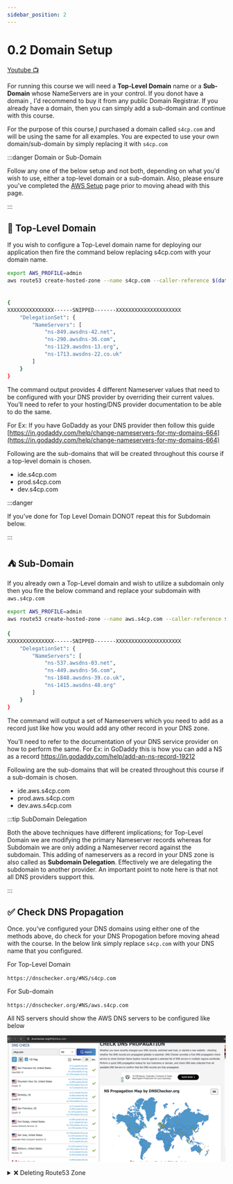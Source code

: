 ```yaml
---
sidebar_position: 2
---
```


# 0.2 Domain Setup

[Youtube 📺](https://www.youtube.com/watch?v=Am9417a87zU&t=235s)

For running this course we will need a **Top-Level Domain** name or a **Sub-Domain** whose NameServers are in your control.
If you donot have a domain , I'd recommend to buy it from any public Domain Registrar. If you already have a domain, then you can simply add a sub-domain and continue with this course. 

For the purpose of this course,I purchased a domain called `s4cp.com` and will be using the same for all examples. You are expected to use your own domain/sub-domain by simply replacing it with `s4cp.com` 

:::danger Domain or Sub-Domain

Follow any one of the below setup and not both, depending on what you'd wish to use, either a top-level domain or a sub-domain. Also, please ensure you've completed the [AWS Setup](/docs/chapter0-the-setup/aws-setup.md#) page prior to moving ahead with this page.

:::

## 🗻 Top-Level Domain

If you wish to configure a Top-Level domain name for deploying our application then fire the command below replacing s4cp.com with your domain name.

```bash {1,2}
export AWS_PROFILE=admin
aws route53 create-hosted-zone --name s4cp.com --caller-reference $(date +%s)


{
XXXXXXXXXXXXXXX------SNIPPED-------XXXXXXXXXXXXXXXXXXXXX
    "DelegationSet": {
        "NameServers": [
            "ns-849.awsdns-42.net",
            "ns-290.awsdns-36.com",
            "ns-1129.awsdns-13.org",
            "ns-1713.awsdns-22.co.uk"
        ]
    }
}
```

The command output provides 4 different Nameserver values that need to be configured with your DNS provider by overriding their current values. You’ll need to refer to your hosting/DNS provider documentation to be able to do the same.

For Ex: If you have GoDaddy as your DNS provider then follow this guide [https://in.godaddy.com/help/change-nameservers-for-my-domains-664](https://in.godaddy.com/help/change-nameservers-for-my-domains-664)

Following are the sub-domains that will be created throughout this course if a top-level domain is chosen.

- ide.s4cp.com
- prod.s4cp.com
- dev.s4cp.com

:::danger

If you’ve done for Top Level Domain DONOT repeat this for Subdomain below.

:::

## ⛺ Sub-Domain

If you already own a Top-Level domain and wish to utilize a subdomain only then you fire the below command and replace your subdomain with `aws.s4cp.com`

```bash {1,2}
export AWS_PROFILE=admin
aws route53 create-hosted-zone --name aws.s4cp.com --caller-reference $(date +%s)

{
XXXXXXXXXXXXXXX------SNIPPED-------XXXXXXXXXXXXXXXXXXXXX
	"DelegationSet": {
    	"NameServers": [
        	"ns-537.awsdns-03.net",
        	"ns-449.awsdns-56.com",
        	"ns-1848.awsdns-39.co.uk",
        	"ns-1415.awsdns-48.org"
    	]
	}
}
```

The command will output a set of Nameservers which you need to add as a record just like how you would add any other record in your DNS zone.

You’ll need to refer to the documentation of your DNS service provider on how to perform the same. 
For Ex: in GoDaddy this is how you can add a NS as a record https://in.godaddy.com/help/add-an-ns-record-19212

Following are the sub-domains that will be created throughout this course if a sub-domain is chosen.

- ide.aws.s4cp.com
- prod.aws.s4cp.com
- dev.aws.s4cp.com

:::tip SubDomain Delegation

Both the above techniques have different implications; for Top-Level Domain we are modifying the primary Nameserver records whereas for Subdomain we are only adding a Nameserver record against the subdomain. This adding of nameservers as a record in your DNS zone is also called as **Subdomain Delegation**. Effectively we are delegating the subdomain to another provider. An important point to note here is that not all DNS providers support this.

:::

## ✅ Check DNS Propagation

Once. you've configured your DNS domains using either one of the methods above, do check for your DNS Propogation before moving ahead with the course. In the below link simply replace `s4cp.com` with your DNS name that you configured. 

For Top-Level Domain

`https://dnschecker.org/#NS/s4cp.com` 

For Sub-domain

`https://dnschecker.org/#NS/aws.s4cp.com`

All NS servers should show the AWS DNS servers to be configured like below

![AWS DNS Name Server Propagation](img/dns_name_server_propogation.png)

<details>
  <summary> ❌ Deleting Route53 Zone </summary>

In case you've made an error and would like to re-create the Route53 Zones, ensure that you delete the old ones. To do that fire the below commands. Replace `s4cp.com` with your domain name that you wrongly entered. Do Note  it is

```bash
export AWS_PROFILE=admin
aws route53 delete-hosted-zone --id $(aws route53 list-hosted-zones --query "HostedZones[?Name == 's4cp.com.'].Id" --output text | sed 's|/hostedzone/||')
```

</details>


